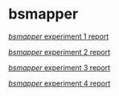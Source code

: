 bsmapper
========

[_bsmapper_ experiment 1 report](https://docs.google.com/document/d/1A2btjankgUJ1e9qCXe1wN5bBVJo5b4v6K5tZKkXFRAA)

[_bsmapper_ experiment 2 report](https://docs.google.com/document/d/1dc7cLfKYxkcGJhSj2r1UctY8xj7yS1ivfOWNT7micog)

[_bsmapper_ experiment 3 report](https://docs.google.com/document/d/1c0SdxaC3PQCzVcDcztDs7fIlYrW5m2Mh_WFnB0AgAMI)

[_bsmapper_ experiment 4 report](https://docs.google.com/document/d/18hmf9gjwzJTDc4OHpk7oih6zP_YV6QVz9r8FfMfMsPg)

